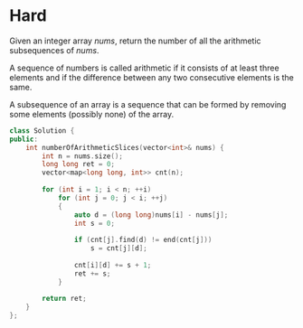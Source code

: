# Hard

Given an integer array $nums$, return the number of all the arithmetic subsequences of $nums$.

A sequence of numbers is called arithmetic if it consists of at least three elements and if the difference between any two consecutive elements is the same.

A subsequence of an array is a sequence that can be formed by removing some elements (possibly none) of the array.

```cpp
class Solution {
public:
    int numberOfArithmeticSlices(vector<int>& nums) {
        int n = nums.size();
        long long ret = 0;
        vector<map<long long, int>> cnt(n);
        
        for (int i = 1; i < n; ++i)
            for (int j = 0; j < i; ++j)
            {
                auto d = (long long)nums[i] - nums[j];
                int s = 0;
                
                if (cnt[j].find(d) != end(cnt[j]))
                    s = cnt[j][d];
                
                cnt[i][d] += s + 1;
                ret += s;
            }
        
        return ret;
    }
};
```
